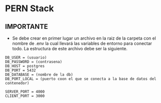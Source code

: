 # PERN Stack

## IMPORTANTE

- Se debe crear en primer lugar un archivo en la raiz de la carpeta con el nombre de .env la cual llevará las variables de entorno para conectar todo. La estructura de este archivo debe ser la siguiente.

>   
    DB_USER = (usuario)
    DB_PASSWORD = (contrasena)
    DB_HOST = postgres
    DB_PORT = 5432
    DB_DATABASE = (nombre de la db)
    DB_PORT_LOCAL = (puerto coon el que se conecta a la base de datos del contenedor)

    SERVER_PORT = 4000
    CLIENT_PORT = 3000
